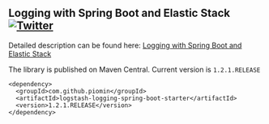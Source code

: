 ## Logging with Spring Boot and Elastic Stack  [![Twitter](https://img.shields.io/twitter/follow/piotr_minkowski.svg?style=social&logo=twitter&label=Follow%20Me)](https://twitter.com/piotr_minkowski)

Detailed description can be found here: [Logging with Spring Boot and Elastic Stack](https://piotrminkowski.wordpress.com/2019/05/07/logging-with-spring-boot-and-elastic-stack/)

The library is published on Maven Central. Current version is `1.2.1.RELEASE`
```
<dependency>
  <groupId>com.github.piomin</groupId>
  <artifactId>logstash-logging-spring-boot-starter</artifactId>
  <version>1.2.1.RELEASE</version>
</dependency>
```